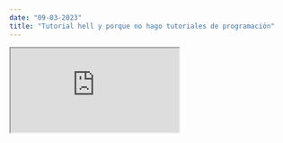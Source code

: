 ```yaml
---
date: "09-03-2023"
title: "Tutorial hell y porque no hago tutoriales de programación"
---
```

<iframe src="https://www.youtube.com/embed/ZvnewsCOxNM" allowfullscreen></iframe>
